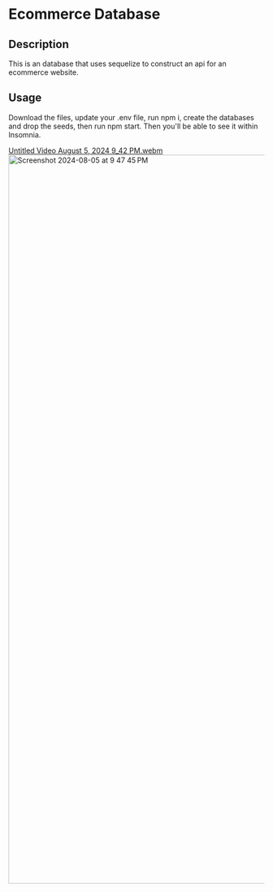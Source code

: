 # Ecommerce Database

## Description
This is an database that uses sequelize to construct an api for an ecommerce website. 

## Usage

Download the files, update your .env file, run npm i, create the databases and drop the seeds, then run npm start. Then you'll be able to see it within Insomnia. 

[Untitled Video August 5, 2024 9_42 PM.webm](https://github.com/user-attachments/assets/fccb81e4-3089-4e53-9cd7-8d84c80d1a24)
<img width="1434" alt="Screenshot 2024-08-05 at 9 47 45 PM" src="https://github.com/user-attachments/assets/33e95da1-8e6d-4dcf-bf7b-16c7293174ca">
